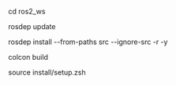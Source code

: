 cd ros2_ws

rosdep update

rosdep install --from-paths src --ignore-src -r -y

colcon build

source install/setup.zsh
